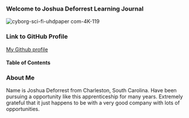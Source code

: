 ### Welcome to Joshua Deforrest Learning Journal

![cyborg-sci-fi-uhdpaper com-4K-119](https://user-images.githubusercontent.com/41346809/67643706-9f4d6600-f8f0-11e9-8e28-93b7603e987a.jpg)

### Link to GitHub Profile
[My Github profile](https://https://github.com/jjdeforrest)

#### Table of Contents

### About Me

Name is Joshua Deforrest from Charleston, South Carolina. Have been pursuing a opportunity like this apprenticeship for many years. Extremely grateful that it just happens to be with a very good company with lots of opportunities.



